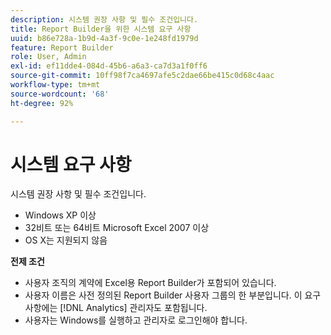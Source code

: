 ```yaml
---
description: 시스템 권장 사항 및 필수 조건입니다.
title: Report Builder을 위한 시스템 요구 사항
uuid: b86e728a-1b9d-4a3f-9c0e-1e248fd1979d
feature: Report Builder
role: User, Admin
exl-id: ef11dde4-084d-45b6-a6a3-ca7d3a1f0ff6
source-git-commit: 10ff98f7ca4697afe5c2dae66be415c0d68c4aac
workflow-type: tm+mt
source-wordcount: '68'
ht-degree: 92%

---
```


# 시스템 요구 사항

시스템 권장 사항 및 필수 조건입니다.

* Windows XP 이상
* 32비트 또는 64비트 Microsoft Excel 2007 이상
* OS X는 지원되지 않음

**전제 조건**

* 사용자 조직의 계약에 Excel용 Report Builder가 포함되어 있습니다.
* 사용자 이름은 사전 정의된 Report Builder 사용자 그룹의 한 부분입니다. 이 요구 사항에는 [!DNL Analytics] 관리자도 포함됩니다.
* 사용자는 Windows를 실행하고 관리자로 로그인해야 합니다.
